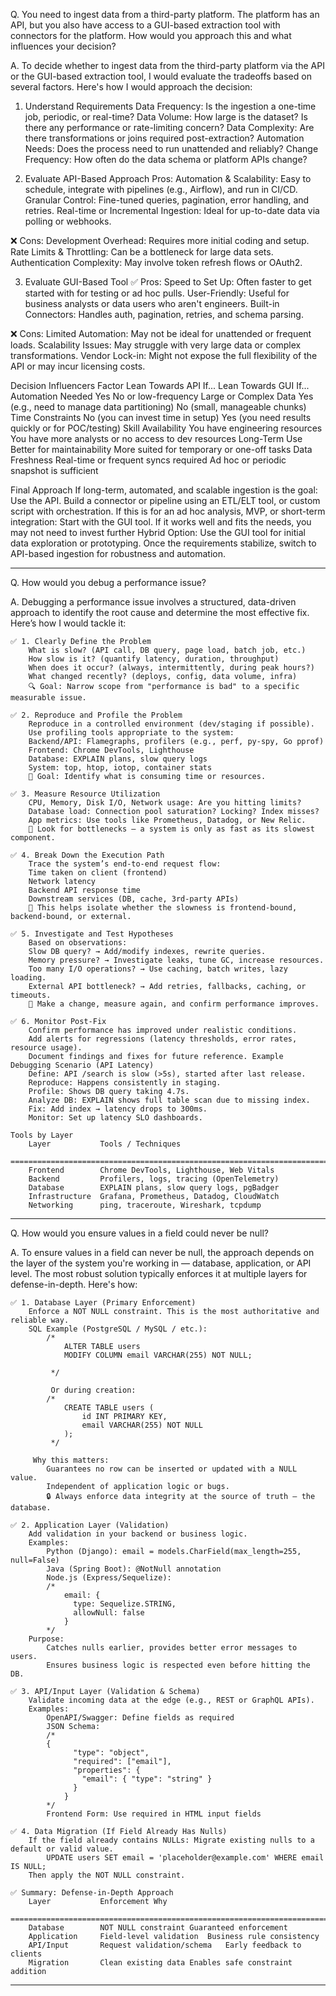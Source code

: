 Q.  You need to ingest data from a third-party platform.
    The platform has an API, but you also have access to a GUI-based extraction tool with connectors for the platform.
    How would you approach this and what influences your decision?

A. To decide whether to ingest data from the third-party platform via the API or the GUI-based extraction tool,
   I would evaluate the tradeoffs based on several factors. Here's how I would approach the decision:
   1. Understand Requirements
        Data Frequency: Is the ingestion a one-time job, periodic, or real-time?
        Data Volume: How large is the dataset? Is there any performance or rate-limiting concern?
        Data Complexity: Are there transformations or joins required post-extraction?
        Automation Needs: Does the process need to run unattended and reliably?
        Change Frequency: How often do the data schema or platform APIs change?

   2. Evaluate API-Based Approach
        Pros:
        Automation & Scalability: Easy to schedule, integrate with pipelines (e.g., Airflow), and run in CI/CD.
        Granular Control: Fine-tuned queries, pagination, error handling, and retries.
        Real-time or Incremental Ingestion: Ideal for up-to-date data via polling or webhooks.

   ❌ Cons:
        Development Overhead: Requires more initial coding and setup.
        Rate Limits & Throttling: Can be a bottleneck for large data sets.
        Authentication Complexity: May involve token refresh flows or OAuth2.

   3. Evaluate GUI-Based Tool
   ✅ Pros:
        Speed to Set Up: Often faster to get started with for testing or ad hoc pulls.
        User-Friendly: Useful for business analysts or data users who aren't engineers.
        Built-in Connectors: Handles auth, pagination, retries, and schema parsing.

   ❌ Cons:
        Limited Automation: May not be ideal for unattended or frequent loads.
        Scalability Issues: May struggle with very large data or complex transformations.
        Vendor Lock-in: Might not expose the full flexibility of the API or may incur licensing costs.

   Decision Influencers
        Factor	Lean Towards API If...	Lean Towards GUI If...
        Automation Needed	Yes	No or low-frequency
        Large or Complex Data	Yes (e.g., need to manage data partitioning)	No (small, manageable chunks)
        Time Constraints	No (you can invest time in setup)	Yes (you need results quickly or for POC/testing)
        Skill Availability	You have engineering resources	You have more analysts or no access to dev resources
        Long-Term Use	Better for maintainability	More suited for temporary or one-off tasks
        Data Freshness	Real-time or frequent syncs required	Ad hoc or periodic snapshot is sufficient

   Final Approach
        If long-term, automated, and scalable ingestion is the goal: Use the API. Build a connector or pipeline using an ETL/ELT tool,
        or custom script with orchestration.
        If this is for an ad hoc analysis, MVP, or short-term integration: Start with the GUI tool.
        If it works well and fits the needs, you may not need to invest further
        Hybrid Option: Use the GUI tool for initial data exploration or prototyping. Once the requirements stabilize,
        switch to API-based ingestion for robustness and automation.

----------------------------------------------------------------------------------------------------------------------------------------------------------
Q.  How would you debug a performance issue?

A.  Debugging a performance issue involves a structured, data-driven approach to identify the root cause and determine the most effective fix.
    Here’s how I would tackle it:

    ✅ 1. Clearly Define the Problem
        What is slow? (API call, DB query, page load, batch job, etc.)
        How slow is it? (quantify latency, duration, throughput)
        When does it occur? (always, intermittently, during peak hours?)
        What changed recently? (deploys, config, data volume, infra)
        🔍 Goal: Narrow scope from "performance is bad" to a specific measurable issue.

    ✅ 2. Reproduce and Profile the Problem
        Reproduce in a controlled environment (dev/staging if possible).
        Use profiling tools appropriate to the system:
        Backend/API: Flamegraphs, profilers (e.g., perf, py-spy, Go pprof)
        Frontend: Chrome DevTools, Lighthouse
        Database: EXPLAIN plans, slow query logs
        System: top, htop, iotop, container stats
        🎯 Goal: Identify what is consuming time or resources.

    ✅ 3. Measure Resource Utilization
        CPU, Memory, Disk I/O, Network usage: Are you hitting limits?
        Database load: Connection pool saturation? Locking? Index misses?
        App metrics: Use tools like Prometheus, Datadog, or New Relic.
        🧠 Look for bottlenecks — a system is only as fast as its slowest component.

    ✅ 4. Break Down the Execution Path
        Trace the system’s end-to-end request flow:
        Time taken on client (frontend)
        Network latency
        Backend API response time
        Downstream services (DB, cache, 3rd-party APIs)
        🧩 This helps isolate whether the slowness is frontend-bound, backend-bound, or external.

    ✅ 5. Investigate and Test Hypotheses
        Based on observations:
        Slow DB query? → Add/modify indexes, rewrite queries.
        Memory pressure? → Investigate leaks, tune GC, increase resources.
        Too many I/O operations? → Use caching, batch writes, lazy loading.
        External API bottleneck? → Add retries, fallbacks, caching, or timeouts.
        🧪 Make a change, measure again, and confirm performance improves.

    ✅ 6. Monitor Post-Fix
        Confirm performance has improved under realistic conditions.
        Add alerts for regressions (latency thresholds, error rates, resource usage).
        Document findings and fixes for future reference. Example Debugging Scenario (API Latency)
        Define: API /search is slow (>5s), started after last release.
        Reproduce: Happens consistently in staging.
        Profile: Shows DB query taking 4.7s.
        Analyze DB: EXPLAIN shows full table scan due to missing index.
        Fix: Add index → latency drops to 300ms.
        Monitor: Set up latency SLO dashboards.

    Tools by Layer
        Layer	        Tools / Techniques
        =======================================================================
        Frontend	    Chrome DevTools, Lighthouse, Web Vitals
        Backend	        Profilers, logs, tracing (OpenTelemetry)
        Database	    EXPLAIN plans, slow query logs, pgBadger
        Infrastructure	Grafana, Prometheus, Datadog, CloudWatch
        Networking	    ping, traceroute, Wireshark, tcpdump

----------------------------------------------------------------------------------------------------------------------------------------------------------
Q.  How would you ensure values in a field could never be null?

A.  To ensure values in a field can never be null, the approach depends on the layer of the system you're working in — database, application, or API level.
    The most robust solution typically enforces it at multiple layers for defense-in-depth. Here's how:

    ✅ 1. Database Layer (Primary Enforcement)
        Enforce a NOT NULL constraint. This is the most authoritative and reliable way.
        SQL Example (PostgreSQL / MySQL / etc.):
            /*
                ALTER TABLE users
                MODIFY COLUMN email VARCHAR(255) NOT NULL;

             */

             Or during creation:
            /*
                CREATE TABLE users (
                    id INT PRIMARY KEY,
                    email VARCHAR(255) NOT NULL
                );
             */

         Why this matters:
            Guarantees no row can be inserted or updated with a NULL value.
            Independent of application logic or bugs.
            🔒 Always enforce data integrity at the source of truth — the database.

    ✅ 2. Application Layer (Validation)
        Add validation in your backend or business logic.
        Examples:
            Python (Django): email = models.CharField(max_length=255, null=False)
            Java (Spring Boot): @NotNull annotation
            Node.js (Express/Sequelize):
            /*
                email: {
                  type: Sequelize.STRING,
                  allowNull: false
                }
            */
        Purpose:
            Catches nulls earlier, provides better error messages to users.
            Ensures business logic is respected even before hitting the DB.

    ✅ 3. API/Input Layer (Validation & Schema)
        Validate incoming data at the edge (e.g., REST or GraphQL APIs).
        Examples:
            OpenAPI/Swagger: Define fields as required
            JSON Schema:
            /*
            {
                  "type": "object",
                  "required": ["email"],
                  "properties": {
                    "email": { "type": "string" }
                  }
                }
            */
            Frontend Form: Use required in HTML input fields

    ✅ 4. Data Migration (If Field Already Has Nulls)
        If the field already contains NULLs: Migrate existing nulls to a default or valid value.
            UPDATE users SET email = 'placeholder@example.com' WHERE email IS NULL;
        Then apply the NOT NULL constraint.

    ✅ Summary: Defense-in-Depth Approach
        Layer	        Enforcement	Why
        =======================================================================
        Database	    NOT NULL constraint	Guaranteed enforcement
        Application	    Field-level validation	Business rule consistency
        API/Input	    Request validation/schema	Early feedback to clients
        Migration	    Clean existing data	Enables safe constraint addition
 ----------------------------------------------------------------------------------------------------------------------------------------------------------


